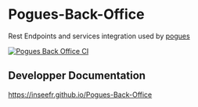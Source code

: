 # Pogues-Back-Office

Rest Endpoints and services integration used by [pogues](https://github.com/InseeFr/Pogues)

[![Pogues Back Office CI](https://github.com/InseeFr/Pogues-Back-Office/actions/workflows/ci.yaml/badge.svg)](https://github.com/InseeFr/Pogues-Back-Office/actions/workflows/ci.yaml)

## Developper Documentation

https://inseefr.github.io/Pogues-Back-Office
